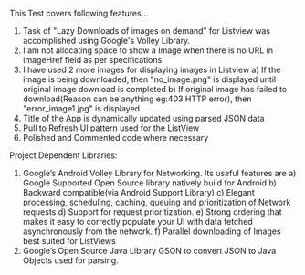 This Test covers following features...

1.	Task of "Lazy Downloads of images on demand" for Listview was accomplished using Google's Volley Library.
2.	I am not allocating space to show a Image when there is no URL in imageHref field as per specifications
3.	I have used 2 more images for displaying images in Listview a) If the image is being downloaded, then "no_image.png" is displayed until original image download is completed b) If original image has failed to download(Reason can be anything eg:403 HTTP error), then "error_image1.jpg" is displayed
4.	Title of the App is dynamically updated using parsed JSON data
5.	Pull to Refresh UI pattern used for the ListView
6.	Polished and Commented code where necessary

Project Dependent Libraries:

1.	Google’s Android Volley Library for Networking. Its useful features are
	a)	Google Supported Open Source library natively build for Android
	b)	Backward compatible(via Android Support Library)
	c)	Elegant processing, scheduling, caching, queuing and prioritization of Network requests
	d)	Support for request prioritization.
	e)	Strong ordering that makes it easy to correctly populate your UI with data fetched asynchronously from the network.
	f)	Parallel downloading of Images best suited for ListViews
2.	Google’s Open Source Java Library GSON to convert JSON to Java Objects used for parsing.

